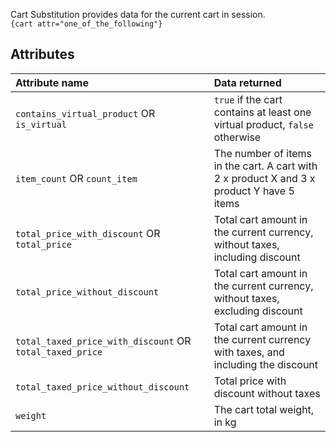 Cart Substitution provides data for the current cart in session.    
`{cart attr="one_of_the_following"}`

## Attributes

| Attribute name                                           | Data returned                                                                             |
|:---------------------------------------------------------|:------------------------------------------------------------------------------------------|
| `contains_virtual_product` OR `is_virtual`               | `true` if the cart contains at least one virtual product, `false` otherwise               |
| `item_count` OR `count_item`                             | The number of items in the cart. A cart with 2 x product X and 3 x product Y have 5 items |
| `total_price_with_discount` OR `total_price`             | Total cart amount in the current currency, without taxes, including discount              |
| `total_price_without_discount`                           | 	Total cart amount in the current currency, without taxes, excluding discount             |
| `total_taxed_price_with_discount` OR `total_taxed_price` | Total cart amount in the current currency with taxes, and including the discount          |
| `total_taxed_price_without_discount`                     | 	 	Total price with discount without taxes                                                |
| ` weight `                                               | 	 	 	The cart total weight, in kg                                                         |
